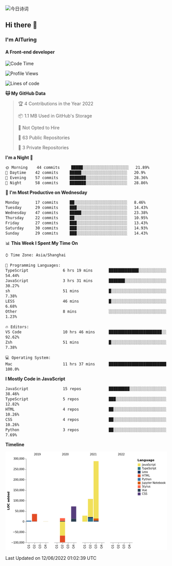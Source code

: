 <img alt="今日诗词" src="https://v2.jinrishici.com/one.svg?font-size=30&spacing=2&color=skyblue" style="max-width:100%; display: block; margin: 0 auto;">

## Hi there 👋
### I'm AITuring
#### A Front-end developer

<!-- <img src="./dhx.gif" width="400px"/> -->

<!--START_SECTION:waka-->
![Code Time](http://img.shields.io/badge/Code%20Time-0%20secs-blue)

![Profile Views](http://img.shields.io/badge/Profile%20Views-0-blue)

![Lines of code](https://img.shields.io/badge/From%20Hello%20World%20I%27ve%20Written-456%20Thousand%20lines%20of%20code-blue)

**🐱 My GitHub Data** 

> 🏆 4 Contributions in the Year 2022
 > 
> 📦 1.1 MB Used in GitHub's Storage 
 > 
> 🚫 Not Opted to Hire
 > 
> 📜 63 Public Repositories 
 > 
> 🔑 3 Private Repositories  
 > 
**I'm a Night 🦉** 

```text
🌞 Morning    44 commits     █████░░░░░░░░░░░░░░░░░░░░   21.89% 
🌆 Daytime    42 commits     █████░░░░░░░░░░░░░░░░░░░░   20.9% 
🌃 Evening    57 commits     ███████░░░░░░░░░░░░░░░░░░   28.36% 
🌙 Night      58 commits     ███████░░░░░░░░░░░░░░░░░░   28.86%

```
📅 **I'm Most Productive on Wednesday** 

```text
Monday       17 commits     ██░░░░░░░░░░░░░░░░░░░░░░░   8.46% 
Tuesday      29 commits     ███░░░░░░░░░░░░░░░░░░░░░░   14.43% 
Wednesday    47 commits     █████░░░░░░░░░░░░░░░░░░░░   23.38% 
Thursday     22 commits     ██░░░░░░░░░░░░░░░░░░░░░░░   10.95% 
Friday       27 commits     ███░░░░░░░░░░░░░░░░░░░░░░   13.43% 
Saturday     30 commits     ███░░░░░░░░░░░░░░░░░░░░░░   14.93% 
Sunday       29 commits     ███░░░░░░░░░░░░░░░░░░░░░░   14.43%

```


📊 **This Week I Spent My Time On** 

```text
⌚︎ Time Zone: Asia/Shanghai

💬 Programming Languages: 
TypeScript               6 hrs 19 mins       █████████████░░░░░░░░░░░░   54.44% 
JavaScript               3 hrs 31 mins       ███████░░░░░░░░░░░░░░░░░░   30.27% 
sh                       51 mins             █░░░░░░░░░░░░░░░░░░░░░░░░   7.38% 
LESS                     46 mins             █░░░░░░░░░░░░░░░░░░░░░░░░   6.68% 
Other                    8 mins              ░░░░░░░░░░░░░░░░░░░░░░░░░   1.23%

🔥 Editors: 
VS Code                  10 hrs 46 mins      ███████████████████████░░   92.62% 
Zsh                      51 mins             █░░░░░░░░░░░░░░░░░░░░░░░░   7.38%

💻 Operating System: 
Mac                      11 hrs 37 mins      █████████████████████████   100.0%

```

**I Mostly Code in JavaScript** 

```text
JavaScript               15 repos            █████████░░░░░░░░░░░░░░░░   38.46% 
TypeScript               5 repos             ███░░░░░░░░░░░░░░░░░░░░░░   12.82% 
HTML                     4 repos             ██░░░░░░░░░░░░░░░░░░░░░░░   10.26% 
CSS                      4 repos             ██░░░░░░░░░░░░░░░░░░░░░░░   10.26% 
Python                   3 repos             ██░░░░░░░░░░░░░░░░░░░░░░░   7.69%

```


**Timeline**

![Chart not found](https://raw.githubusercontent.com/AITuring/AITuring/main/charts/bar_graph.png) 


 Last Updated on 12/06/2022 01:02:39 UTC
<!--END_SECTION:waka-->


